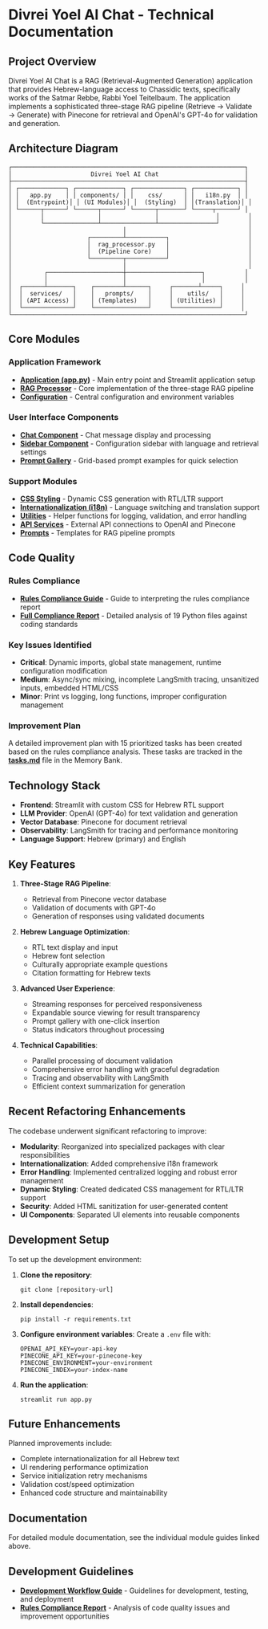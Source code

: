 # Divrei Yoel AI Chat - Technical Documentation

## Project Overview
Divrei Yoel AI Chat is a RAG (Retrieval-Augmented Generation) application that provides Hebrew-language access to Chassidic texts, specifically works of the Satmar Rebbe, Rabbi Yoel Teitelbaum. The application implements a sophisticated three-stage RAG pipeline (Retrieve → Validate → Generate) with Pinecone for retrieval and OpenAI's GPT-4o for validation and generation.

## Architecture Diagram
```
┌─────────────────────────────────────────────────────────────────┐
│                      Divrei Yoel AI Chat                        │
├─────────────────────────────────────────────────────────────────┤
│ ┌─────────────┐ ┌─────────────┐ ┌──────────────┐ ┌────────────┐ │
│ │   app.py    │ │ components/ │ │    css/      │ │   i18n.py  │ │
│ │  (Entrypoint)│ │ (UI Modules)│ │  (Styling)  │ │(Translation)│ │
│ └──────┬──────┘ └──────┬──────┘ └──────┬───────┘ └─────┬──────┘ │
│        │               │               │                │        │
│        └───────────────┴───────────────┴────────────────┘        │
│                               │                                  │
│                     ┌─────────┴───────────┐                      │
│                     │  rag_processor.py   │                      │
│                     │  (Pipeline Core)    │                      │
│                     └─────────┬───────────┘                      │
│                               │                                  │
│         ┌─────────────────────┼─────────────────────┐           │
│         │                     │                     │           │
│  ┌──────┴───────┐    ┌────────┴──────┐     ┌───────┴─────┐     │
│  │  services/   │    │   prompts/    │     │    utils/   │     │
│  │ (API Access) │    │ (Templates)   │     │ (Utilities) │     │
│  └──────────────┘    └───────────────┘     └─────────────┘     │
└─────────────────────────────────────────────────────────────────┘
```

## Core Modules

### Application Framework
* [**Application (app.py)**](module_guides/app.md) - Main entry point and Streamlit application setup
* [**RAG Processor**](module_guides/rag_processor.md) - Core implementation of the three-stage RAG pipeline
* [**Configuration**](module_guides/config.md) - Central configuration and environment variables

### User Interface Components
* [**Chat Component**](module_guides/components_chat.md) - Chat message display and processing
* [**Sidebar Component**](module_guides/components_sidebar.md) - Configuration sidebar with language and retrieval settings
* [**Prompt Gallery**](module_guides/components_prompt_gallery.md) - Grid-based prompt examples for quick selection

### Support Modules
* [**CSS Styling**](module_guides/css_styles.md) - Dynamic CSS generation with RTL/LTR support
* [**Internationalization (i18n)**](module_guides/i18n.md) - Language switching and translation support
* [**Utilities**](module_guides/utils.md) - Helper functions for logging, validation, and error handling
* [**API Services**](module_guides/services_api.md) - External API connections to OpenAI and Pinecone
* [**Prompts**](module_guides/prompts.md) - Templates for RAG pipeline prompts

## Code Quality

### Rules Compliance
* [**Rules Compliance Guide**](rules_compliance.md) - Guide to interpreting the rules compliance report
* [**Full Compliance Report**](../rules_compliance_report.md) - Detailed analysis of 19 Python files against coding standards

### Key Issues Identified
* **Critical**: Dynamic imports, global state management, runtime configuration modification
* **Medium**: Async/sync mixing, incomplete LangSmith tracing, unsanitized inputs, embedded HTML/CSS
* **Minor**: Print vs logging, long functions, improper configuration management

### Improvement Plan
A detailed improvement plan with 15 prioritized tasks has been created based on the rules compliance analysis. These tasks are tracked in the [**tasks.md**](../tasks.md) file in the Memory Bank.

## Technology Stack
- **Frontend**: Streamlit with custom CSS for Hebrew RTL support
- **LLM Provider**: OpenAI (GPT-4o) for text validation and generation
- **Vector Database**: Pinecone for document retrieval
- **Observability**: LangSmith for tracing and performance monitoring
- **Language Support**: Hebrew (primary) and English

## Key Features
1. **Three-Stage RAG Pipeline**:
   - Retrieval from Pinecone vector database
   - Validation of documents with GPT-4o
   - Generation of responses using validated documents

2. **Hebrew Language Optimization**:
   - RTL text display and input
   - Hebrew font selection
   - Culturally appropriate example questions
   - Citation formatting for Hebrew texts

3. **Advanced User Experience**:
   - Streaming responses for perceived responsiveness
   - Expandable source viewing for result transparency
   - Prompt gallery with one-click insertion
   - Status indicators throughout processing

4. **Technical Capabilities**:
   - Parallel processing of document validation
   - Comprehensive error handling with graceful degradation
   - Tracing and observability with LangSmith
   - Efficient context summarization for generation

## Recent Refactoring Enhancements
The codebase underwent significant refactoring to improve:

- **Modularity**: Reorganized into specialized packages with clear responsibilities
- **Internationalization**: Added comprehensive i18n framework
- **Error Handling**: Implemented centralized logging and robust error management
- **Dynamic Styling**: Created dedicated CSS management for RTL/LTR support
- **Security**: Added HTML sanitization for user-generated content
- **UI Components**: Separated UI elements into reusable components

## Development Setup
To set up the development environment:

1. **Clone the repository**:
   ```
   git clone [repository-url]
   ```

2. **Install dependencies**:
   ```
   pip install -r requirements.txt
   ```

3. **Configure environment variables**:
   Create a `.env` file with:
   ```
   OPENAI_API_KEY=your-api-key
   PINECONE_API_KEY=your-pinecone-key
   PINECONE_ENVIRONMENT=your-environment
   PINECONE_INDEX=your-index-name
   ```

4. **Run the application**:
   ```
   streamlit run app.py
   ```

## Future Enhancements
Planned improvements include:
- Complete internationalization for all Hebrew text
- UI rendering performance optimization
- Service initialization retry mechanisms
- Validation cost/speed optimization
- Enhanced code structure and maintainability

## Documentation
For detailed module documentation, see the individual module guides linked above.

## Development Guidelines
* [**Development Workflow Guide**](development_workflow.md) - Guidelines for development, testing, and deployment
* [**Rules Compliance Report**](rules_compliance.md) - Analysis of code quality issues and improvement opportunities 
